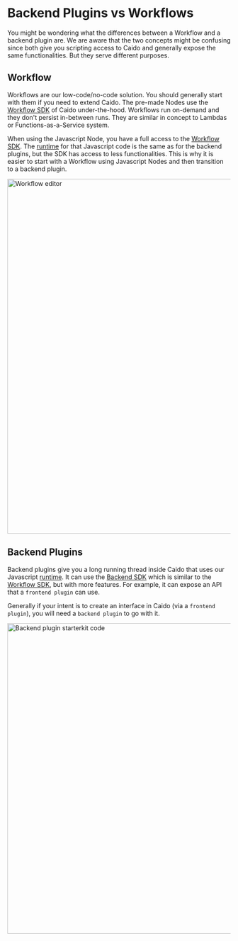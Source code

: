 # Backend Plugins vs Workflows

You might be wondering what the differences between a Workflow and a backend plugin are.
We are aware that the two concepts might be confusing since both give you scripting access to Caido and generally expose the same functionalities.
But they serve different purposes.

## Workflow

Workflows are our low-code/no-code solution. You should generally start with them if you need to extend Caido.
The pre-made Nodes use the [Workflow SDK](/reference/sdks/workflow/) of Caido under-the-hood.
Workflows run on-demand and they don't persist in-between runs. They are similar in concept to Lambdas or Functions-as-a-Service system.

When using the Javascript Node, you have a full access to the [Workflow SDK](/reference/sdks/workflow/).
The [runtime](/concepts/essentials/runtime) for that Javascript code is the same as for the backend plugins, but the SDK has access to less functionalities.
This is why it is easier to start with a Workflow using Javascript Nodes and then transition to a backend plugin.

<img alt="Workflow editor" src="/_images/workflow_editor.png" width="800" center/>

## Backend Plugins

Backend plugins give you a long running thread inside Caido that uses our Javascript [runtime](/concepts/essentials/runtime).
It can use the [Backend SDK](/reference/sdks/backend/) which is similar to the [Workflow SDK](/reference/sdks/workflow/), but with more features.
For example, it can expose an API that a `frontend plugin` can use.

Generally if your intent is to create an interface in Caido (via a `frontend plugin`), you will need a `backend plugin` to go with it.

<img alt="Backend plugin starterkit code" src="/_images/backend_plugin_starter.png" width="700" center/>
